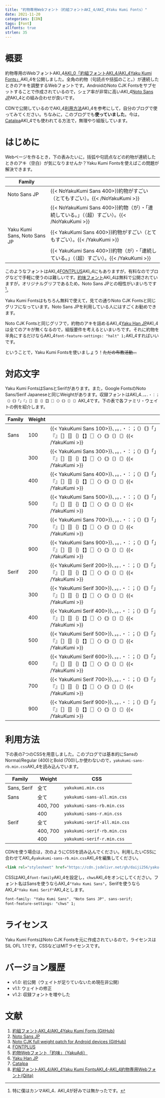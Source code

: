 ```yaml
---
title: "約物専用Webフォント（約組フォントAKI_4/AKI_4Yaku Kumi Fonts）"
date: 2021-11-20
categories: [CDN]
tags: [Font]
allfonts: true
strlen: 35
---
```


# 概要

約物専用のWebフォントAKI_4[AKI_0「約組フォントAKI_4/AKI_4Yaku Kumi Fonts」](https://github.com/Daiji256/Yaku-Kumi-Fonts/)AKI_4を公開しました。全角の約物（句読点や括弧のこと。）が連続したときのアキを調整するWebフォントです。AndroidのNoto CJK Fontsをサブセットすることで作成されているので，シェア率が非常に高いAKI_4[Noto Sans JP](https://fonts.google.com/noto/specimen/Noto+Sans+JP/)AKI_4との組み合わせが良いです。

CDNで公開しているのでAKI_4[利用方法](#利用方法)AKI_4を参考にして，自分のブログで使ってみてください。ちなみに，このブログでも**使っていました**。今は，[Catalpa](https://catalpa.oss.onl/)AKI_4でも使われてる方法で，無理やり組版しています。

# はじめに

Webページを作るとき，下の表みたいに，括弧や句読点などの約物が連続したときのアキ（空白）が気になりませんか？Yaku Kumi Fontsを使えばこの問題が解決できます。

| Family                       |                                                                                               |
| ---------------------------- | --------------------------------------------------------------------------------------------- |
| Noto Sans JP                 | {{< NoYakuKumi Sans 400>}}約物がすごい（とてもすごい）。{{< /NoYakuKumi >}}                   |
|                              | {{< NoYakuKumi Sans 400>}}約物（が）・「連続している。」（（超）すごい）。{{< /NoYakuKumi >}} |
| Yaku Kumi Sans, Noto Sans JP | {{< YakuKumi   Sans 400>}}約物がすごい（とてもすごい）。{{< /YakuKumi >}}                     |
|                              | {{< YakuKumi   Sans 400>}}約物（が）・「連続している。」（（超）すごい）。{{< /YakuKumi >}}   |

このようなフォントはAKI_4[FONTPLUS](https://fontplus.jp/)AKI_4にもありますが，有料なのでブログなどで手軽に使うのは難しいです。[約味フォント](https://tama-san.com/yakuadj-font/)AKI_4は無料で公開されていますが，オリジナルグリフであるため，Noto Sans JPとの相性がいまいちです[^:ore1]。

[^:ore1]: 特に僕はカンマAKI_4`，`AKI_4が好みでは無かったです。

Yaku Kumi Fontsはもちろん無料で使えて，見ての通りNoto CJK Fontsと同じグリフになっています。Noto Sans JPを利用している人にはすごくお勧めできます。

Noto CJK Fontsと同じグリフで，約物のアキを詰めるAKI_4[Yaku Han JP](https://yakuhanjp.qranoko.jp/)AKI_4は全てのアキが無くなるので，組版要件を考えるといまいちです。それに約物を半角にするだけならAKI_4`font-feature-settings: "halt" 1;`AKI_4すればいいです。

ということで，Yaku Kumi Fontsを使いましょう！~~ただの布教活動...~~

# 対応文字

Yaku Kumi FontsはSansとSerifがあります。また，Google FontsのNoto Sans/Serif Japaneseと同じWeightがあります。収録フォントはAKI_4`、，。．・：；（）｟｠「」『』［］〚〛｛｝【】〖〗〈〉《》〔〕〘〙`AKI_4です。下の表で各ファミリ・ウェイトの例を紹介します。

| Family | Weight |                                                                                                              |
| ------ | ------ | ------------------------------------------------------------------------------------------------------------ |
| Sans   | 100    | {{< YakuKumi Sans  100>}}、，。．・：；（）｟｠「」『』［］〚〛｛｝【】〖〗〈〉《》〔〕〘〙{{< /YakuKumi >}} |
|        | 300    | {{< YakuKumi Sans  300>}}、，。．・：；（）｟｠「」『』［］〚〛｛｝【】〖〗〈〉《》〔〕〘〙{{< /YakuKumi >}} |
|        | 400    | {{< YakuKumi Sans  400>}}、，。．・：；（）｟｠「」『』［］〚〛｛｝【】〖〗〈〉《》〔〕〘〙{{< /YakuKumi >}} |
|        | 500    | {{< YakuKumi Sans  500>}}、，。．・：；（）｟｠「」『』［］〚〛｛｝【】〖〗〈〉《》〔〕〘〙{{< /YakuKumi >}} |
|        | 700    | {{< YakuKumi Sans  700>}}、，。．・：；（）｟｠「」『』［］〚〛｛｝【】〖〗〈〉《》〔〕〘〙{{< /YakuKumi >}} |
|        | 900    | {{< YakuKumi Sans  900>}}、，。．・：；（）｟｠「」『』［］〚〛｛｝【】〖〗〈〉《》〔〕〘〙{{< /YakuKumi >}} |
| Serif  | 200    | {{< YakuKumi Serif 200>}}、，。．・：；（）｟｠「」『』［］〚〛｛｝【】〖〗〈〉《》〔〕〘〙{{< /YakuKumi >}} |
|        | 300    | {{< YakuKumi Serif 300>}}、，。．・：；（）｟｠「」『』［］〚〛｛｝【】〖〗〈〉《》〔〕〘〙{{< /YakuKumi >}} |
|        | 400    | {{< YakuKumi Serif 400>}}、，。．・：；（）｟｠「」『』［］〚〛｛｝【】〖〗〈〉《》〔〕〘〙{{< /YakuKumi >}} |
|        | 500    | {{< YakuKumi Serif 500>}}、，。．・：；（）｟｠「」『』［］〚〛｛｝【】〖〗〈〉《》〔〕〘〙{{< /YakuKumi >}} |
|        | 600    | {{< YakuKumi Serif 600>}}、，。．・：；（）｟｠「」『』［］〚〛｛｝【】〖〗〈〉《》〔〕〘〙{{< /YakuKumi >}} |
|        | 700    | {{< YakuKumi Serif 700>}}、，。．・：；（）｟｠「」『』［］〚〛｛｝【】〖〗〈〉《》〔〕〘〙{{< /YakuKumi >}} |
|        | 900    | {{< YakuKumi Serif 900>}}、，。．・：；（）｟｠「」『』［］〚〛｛｝【】〖〗〈〉《》〔〕〘〙{{< /YakuKumi >}} |


# 利用方法

下の表の7つのCSSを用意しました。このブログでは基本的にSansのNormal/Regular (400)とBold (700)しか使わないので，`yakukumi-sans-rb.min.css`AKI_4を読み込んでいます。

| Family      | Weight   | CSS                          |
| ----------- | -------- | ---------------------------- |
| Sans, Serif | 全て     | `yakukumi.min.css`           |
| Sans        | 全て     | `yakukumi-sans-all.min.css`  |
|             | 400, 700 | `yakukumi-sans-rb.min.css`   |
|             | 400      | `yakukumi-sans-r.min.css`    |
| Serif       | 全て     | `yakukumi-serif-all.min.css` |
|             | 400, 700 | `yakukumi-serif-rb.min.css`  |
|             | 400      | `yakukumi-serif-r.min.css`   |

CDNを使う場合は，次のようにCSSを読み込んでください。利用したいCSSに合わせてAKI_4`yakukumi-sans-rb.min.css`AKI_4を編集してください。

```html
<link rel="stylesheet" href="https://cdn.jsdelivr.net/gh/daiji256/yaku-kumi-fonts@v1.1/css/yakukumi-sans-rb.min.css">
```

CSSはAKI_4`font-family`AKI_4を設定し，`chws`AKI_4をオンにしてください。フォント名はSansを使うならAKI_4`"Yaku Kumi Sans"`，Serifを使うならAKI_4`"Yaku Kumi Serif"`AKI_4とします。

```css
font-family: "Yaku Kumi Sans", "Noto Sans JP", sans-serif;
font-feature-settings: "chws" 1;
```

# ライセンス

Yaku Kumi FontsはNoto CJK Fontsを元に作成されているので，ライセンスはSIL OFL 1.1です。CSSなどはMITライセンスです。

# バージョン履歴

- v1.0: 初公開（ウェイトが足りていないため現在非公開）
- v1.1: ウェイトの修正
- v1.2: 収録フォントを増やした

# 文献

1. [約組フォントAKI_4/AKI_4Yaku Kumi Fonts (GitHub)](https://github.com/Daiji256/Yaku-Kumi-Fonts/)
2. [Noto Sans JP](https://fonts.google.com/noto/specimen/Noto+Sans+JP/)
3. [Noto CJK full weight patch for Android devices (GitHub)](https://github.com/simonsmh/notocjk/)
4. [FONTPLUS](https://fontplus.jp/)
5. [約物Webフォント「約味」（YakuAdj）](https://tama-san.com/yakuadj-font/)
6. [Yaku Han JP](https://yakuhanjp.qranoko.jp/)
7. [Catalpa](https://catalpa.oss.onl/)
8. [約組フォントAKI_4/AKI_4Yaku Kumi FontsAKI_4-AKI_4約物専用Webフォント(Qiita)](https://qiita.com/Daiji256/items/a0a30725355a9f7d6d22/)
